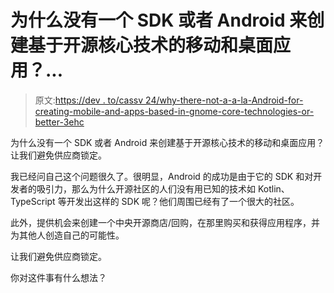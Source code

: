 # 为什么没有一个 SDK 或者 Android 来创建基于开源核心技术的移动和桌面应用？...

> 原文:[https://dev . to/cassv 24/why-there-not-a-a-la-Android-for-creating-mobile-and-apps-based-in-gnome-core-technologies-or-better-3ehc](https://dev.to/cassv24/why-there-is-not-a-sdk-a-la-android-for-creating-mobile-and-apps-based-in-gnome-core-technologies-or-better-3ehc)

为什么没有一个 SDK 或者 Android 来创建基于开源核心技术的移动和桌面应用？让我们避免供应商锁定。

我已经问自己这个问题很久了。很明显，Android 的成功是由于它的 SDK 和对开发者的吸引力，那么为什么开源社区的人们没有用已知的技术如 Kotlin、TypeScript 等开发出这样的 SDK 呢？他们周围已经有了一个很大的社区。

此外，提供机会来创建一个中央开源商店/回购，在那里购买和获得应用程序，并为其他人创造自己的可能性。

让我们避免供应商锁定。

你对这件事有什么想法？